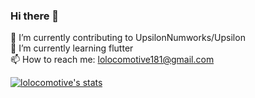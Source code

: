 ### Hi there 👋

 🔭 I’m currently contributing to UpsilonNumworks/Upsilon <br>
 🌱 I’m currently learning flutter <br>
 📫 How to reach me: lolocomotive181@gmail.com <br>

[![lolocomotive's stats](https://github-readme-stats.vercel.app/api?username=lolocomotive)](https://github.com/anuraghazra/github-readme-stats)

